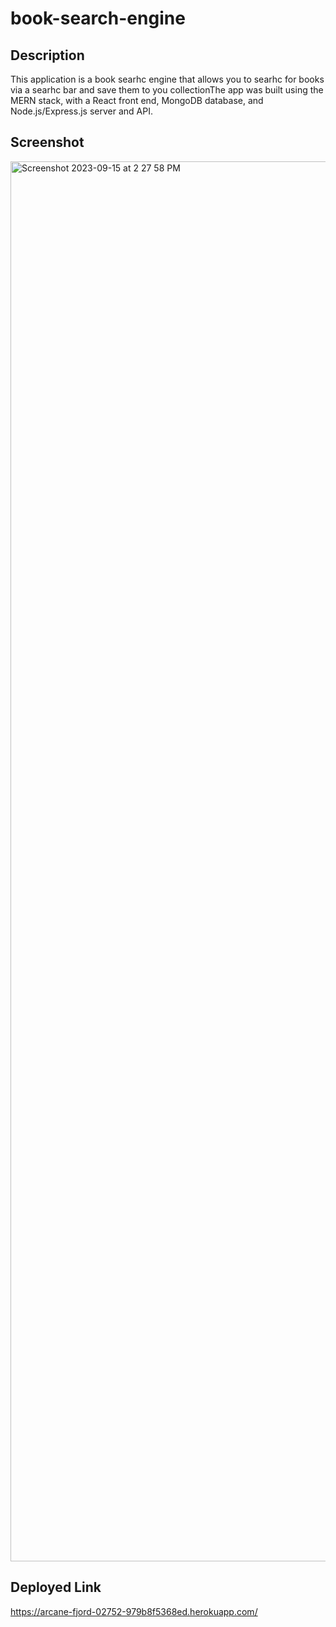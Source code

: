 # book-search-engine

## Description
This application is a book searhc engine that allows you to searhc for books via a searhc bar and save them to you collectionThe app was built using the MERN stack, with a React front end, MongoDB database, and Node.js/Express.js server and API.

## Screenshot
<img width="2240" alt="Screenshot 2023-09-15 at 2 27 58 PM" src="https://github.com/Anthonycodinach/book-search-engine/assets/112427299/ccbf2e43-fd08-4cd0-9bda-f2b489609080">

## Deployed Link
https://arcane-fjord-02752-979b8f5368ed.herokuapp.com/
